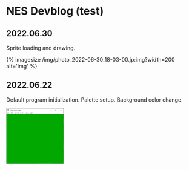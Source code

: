 # NES Devblog (test)


## 2022.06.30

Sprite loading and drawing.

{% imagesize /img/photo_2022-06-30_18-03-00.jp:img?width=200 alt='img' %}


## 2022.06.22

Default program initialization. Palette setup. Background color change.

<img src="/img/photo_2022-06-22_00-26-33.jpg" width=30%/>

